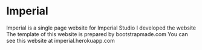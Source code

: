 # Imperial
Imperial is a single page website for Imperial Studio
I developed the website
The template of this website is prepared by bootstrapmade.com
You can see this website at imperial.herokuapp.com
